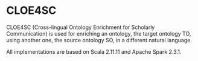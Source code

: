 # CLOE4SC
CLOE4SC (Cross-lingual Ontology Enrichment for Scholarly Communication) is used for enriching an ontology, the target ontology TO, using another one, the source ontology SO, in a different natural language.

All implementations are based on Scala 2.11.11 and Apache Spark 2.3.1. 